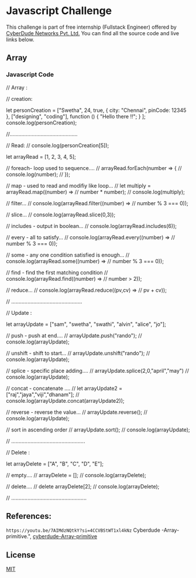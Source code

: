 # Javascript Challenge

This challenge is part of free internship (Fullstack Engineer) offered by [CyberDude Networks Pvt. Ltd.](https://cyberdudenetworks.com) You can find all the source code and live links below.

## Array


### Javascript Code

// Array :

// creation:

let personCreation = ["Swetha", 24, true,
    { city: "Chennai", pinCode: 12345 },
    ["designing", "coding"],
    function () {
        "Hello there !!";
    }
];
console.log(personCreation);


//..............................................

// Read:
// console.log(personCreation[5]);

let arrayRead = [1, 2, 3, 4, 5];

// foreach- loop used to sequence....
// arrayRead.forEach(number => {
//    console.log(number);
// });

// map - used to read and modifiy like loop...
// let multiply = arrayRead.map((number) =>
//     number * number);
// console.log(multiply);

// filter...
// console.log(arrayRead.filter((number) =>
// number % 3 === 0));

// slice...
// console.log(arrayRead.slice(0,3));

// includes - output in boolean...
// console.log(arrayRead.includes(6));

// every - all to satisfy...
// console.log(arrayRead.every((number) =>
// number % 3 === 0));

// some - any one condition satisfied is enough...
// console.log(arrayRead.some((number) =>
// number % 3 === 0));

// find - find the first matching condition
// console.log(arrayRead.find((number) =>
// number > 2));

// reduce...
// console.log(arrayRead.reduce((pv,cv) =>
// pv + cv));

// ................................................

// Update :

let arrayUpdate = ["sam", "swetha", "swathi", "alvin", "alice", "jo"];

// push - push at end....
// arrayUpdate.push("rando");
// console.log(arrayUpdate);

// unshift - shift to start...
// arrayUpdate.unshift("rando");
// console.log(arrayUpdate);

// splice - specific place adding....
// arrayUpdate.splice(2,0,"april","may")
// console.log(arrayUpdate);

// concat - concatenate ....
// let arrayUpdate2 = ["raj","jaya","viji","dhanam"];
// console.log(arrayUpdate.concat(arrayUpdate2));

// reverse - reverse the value...
// arrayUpdate.reverse();
// console.log(arrayUpdate);

// sort in ascending order
// arrayUpdate.sort();
// console.log(arrayUpdate);

// ..................................................

// Delete :

let arrayDelete = ["A", "B", "C", "D", "E"];

// empty....
// arrayDelete = [];
// console.log(arrayDelete);

// delete....
// delete arrayDelete[2];
// console.log(arrayDelete);

// ...................................................

## References:

`https://youtu.be/7AIMdzNQtkY?si=4CCVBStWT1xl4kNz` Cyberdude -Array-primitive.",
[cyberdude-Array-primitive](`https://www.google.com/url?sa=i&url=https%3A%2F%2Fm.youtube.com%2Fwatch%3Fv%3DWebG_D9-U80&psig=AOvVaw0Ogbg2x_RHHsrPzbpuraPV&ust=1701159112933000&source=images&cd=vfe&opi=89978449&ved=0CBIQjRxqFwoTCNjGo9nd44IDFQAAAAAdAAAAABAD`)

## License

[MIT](https://choosealicense.com/licenses/mit/)